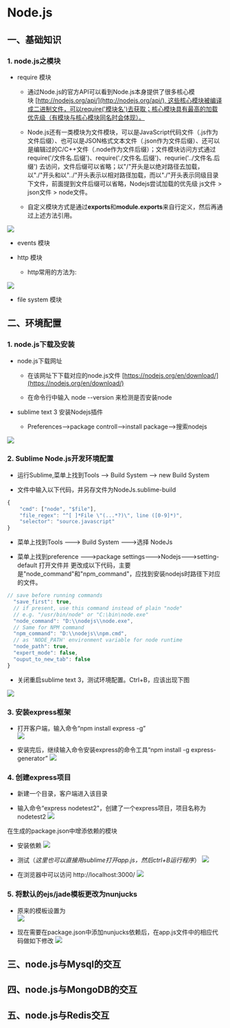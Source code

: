 # Node.js
## 一、基础知识
### 1. node.js之模块

* require 模块

    * 通过Node.js的官方API可以看到Node.js本身提供了很多核心模块 [http://nodejs.org/api/](http://nodejs.org/api/), 这些核心模块被编译成二进制文件，可以require('模块名')去获取；核心模块具有最高的加载优先级（有模块与核心模块同名时会体现）。
    
    * Node.js还有一类模块为文件模块，可以是JavaScript代码文件（.js作为文件后缀）、也可以是JSON格式文本文件（.json作为文件后缀）、还可以是编辑过的C/C++文件（.node作为文件后缀）；文件模块访问方式通过require('/文件名.后缀')、require('./文件名.后缀')、requrie('../文件名.后缀') 去访问，文件后缀可以省略；以"/"开头是以绝对路径去加载，以"./"开头和以"../"开头表示以相对路径加载，而以"./"开头表示同级目录下文件，前面提到文件后缀可以省略，Nodejs尝试加载的优先级 js文件 > json文件 > node文件。
    
    * 自定义模块方式是通过**exports**和**module.exports**来自行定义，然后再通过上述方法引用。
    
![](images/require.png)

* events 模块

* http 模块

    * http常用的方法为:<br> 
    
![](images/http.png)

* file system 模块

## 二、环境配置
### 1. node.js下载及安装
* node.js下载网址

    * 在该网址下下载对应的node.js文件 [https://nodejs.org/en/download/](https://nodejs.org/en/download/)
    
    * 在命令行中输入 node --version 来检测是否安装node
    
* sublime text 3 安装Nodejs插件

    * Preferences——>package controll——>install package——>搜索nodejs<br>
    
![](images/sublime.png)

### 2. Sublime Node.js开发环境配置
* 运行Sublime,菜单上找到Tools ——> Build System ——> new Build System

* 文件中输入以下代码，并另存文件为NodeJs.sublime-build

```javascript
{
	"cmd": ["node", "$file"],
	"file_regex": "^[ ]*File \"(...*?)\", line ([0-9]*)",
	"selector": "source.javascript"
}
```

* 菜单上找到Tools ---> Build System --->选择 NodeJs

* 菜单上找到preference --->package settings--->Nodejs--->setting-default 打开文件并 更改成以下代码，主要是"node_command"和"npm_command"，应找到安装nodejs时路径下对应的文件。

```javascript
// save before running commands
  "save_first": true,
  // if present, use this command instead of plain "node"
  // e.g. "/usr/bin/node" or "C:\bin\node.exe"
  "node_command": "D:\\nodejs\\node.exe",
  // Same for NPM command
  "npm_command": "D:\\nodejs\\npm.cmd",
  // as 'NODE_PATH' environment variable for node runtime
  "node_path": true,
  "expert_mode": false,
  "ouput_to_new_tab": false
}
```

* 关闭重启sublime text 3，测试环境配置。Ctrl+B，应该出现下图

![](images/test.png)

### 3. 安装express框架
* 打开客户端，输入命令“npm install express -g”<br>
![](images/express.jpg)

* 安装完后，继续输入命令安装express的命令工具“npm install -g express-generator” 
![](images/express-generator.png)

### 4. 创建express项目
* 新建一个目录，客户端进入该目录

* 输入命令“express  nodetest2"，创建了一个express项目，项目名称为nodetest2
![](images/express-project1.png)

在生成的package.json中增添依赖的模块

* 安装依赖
![](images/express-project2.jpg)

* 测试（*这里也可以直接用sublime打开app.js，然后ctrl+B运行程序*）
![](images/express-project3.png)

* 在浏览器中可以访问 http://localhost:3000/
![](images/express-project4.png)

### 5. 将默认的ejs/jade模板更改为nunjucks
* 原来的模板设置为<br>
![](images/nunjucks1.png)

* 现在需要在package.json中添加nunjucks依赖后，在app.js文件中的相应代码做如下修改
![](images/nunjucks3.png)

## 三、node.js与Mysql的交互
## 四、node.js与MongoDB的交互
## 五、node.js与Redis交互
